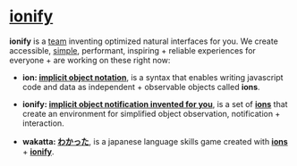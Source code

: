 # [ionify](http://ionify.org)

**ionify** is a [team](https://github.com/orgs/ionify/people)
inventing optimized natural interfaces for you. We create accessible,
[simple](https://cdn.rawgit.com/ionify/jems/master/animated.logo/),
performant, inspiring + reliable experiences for everyone + are working on
these right now:

+ **ion: [implicit object notation](ion.md)**,
  is a syntax that enables writing javascript code and data as independent +
  observable objects called **ions**.


+ **ionify: [implicit object notification invented for you](https://github.com/ionify/ionify)**,
  is a set of [**ions**](ion.md) that create an environment for simplified
  object observation, notification + interaction.


+ **wakatta: [わかった](https://rawgit.com/ionify/jems/master/kana.game/)**,
  is a japanese language skills game created with [**ions**](ion.md) +
  [**ionify**](https://github.com/ionify/ionify).
